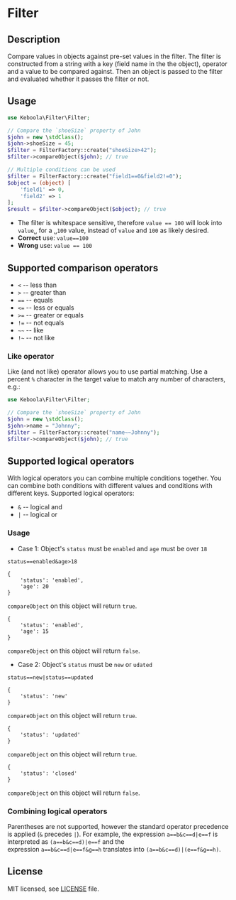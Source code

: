 # Filter

## Description
Compare values in objects against pre-set values in the filter.
The filter is constructed from a string with a key (field name in 
the the object), operator and a value to be compared against. 
Then an object is passed to the filter and evaluated whether it 
passes the filter or not.

## Usage

```php
use Keboola\Filter\Filter;

// Compare the `shoeSize` property of John
$john = new \stdClass();
$john->shoeSize = 45;
$filter = FilterFactory::create("shoeSize>42");
$filter->compareObject($john); // true

// Multiple conditions can be used
$filter = FilterFactory::create("field1==0&field2!=0");
$object = (object) [
    'field1' => 0,
    'field2' => 1
];
$result = $filter->compareObject($object); // true
```

- The filter is whitespace sensitive, therefore `value == 100` will look 
into `value␣` for a `␣100` value, instead of `value` and `100` as likely desired.
- **Correct** use: `value==100`
- **Wrong** use: `value == 100`

## Supported comparison operators

- `<` -- less than
- `>` -- greater than
- `==` -- equals
- `<=` -- less or equals
- `>=` -- greater or equals
- `!=` -- not equals
- `~~` -- like
- `!~` -- not like

### Like operator
Like (and not like) operator allows you to use partial matching. Use a 
percent `%` character in the target value to match any number of characters, e.g.:
 
```php
use Keboola\Filter\Filter;

// Compare the `shoeSize` property of John
$john = new \stdClass();
$john->name = "Johnny";
$filter = FilterFactory::create("name~~Johnny");
$filter->compareObject($john); // true
```

## Supported logical operators
With logical operators you can combine multiple conditions together.
You can combine both conditions with different values and conditions
with different keys. Supported logical operators:

- `&` -- logical and
- `|` -- logical or

### Usage
- Case 1: Object's `status` must be `enabled` and `age` must be over `18`

`status==enabled&age>18`

```
{
    'status': 'enabled',
    'age': 20
}
```

`compareObject` on this object will return `true`.

```
{
    'status': 'enabled',
    'age': 15
}
```

`compareObject` on this object will return `false`.

- Case 2: Object's `status` must be `new` or `udated`

`status==new|status==updated`

```
{
    'status': 'new'
}
```

`compareObject` on this object will return `true`.

```
{
    'status': 'updated'
}
```

`compareObject` on this object will return `true`.

```
{
    'status': 'closed'
}
```

`compareObject` on this object will return `false`.

### Combining logical operators
Parentheses are not supported, however the standard operator precedence is
applied (`&` precedes `|`). For example, the expression
`a==b&c==d|e==f` is interpreted as `(a==b&c==d)|e==f` and the  
expression `a==b&c==d|e==f&g==h` translates into `(a==b&c==d)|(e==f&g==h)`.

## License

MIT licensed, see [LICENSE](./LICENSE) file.
